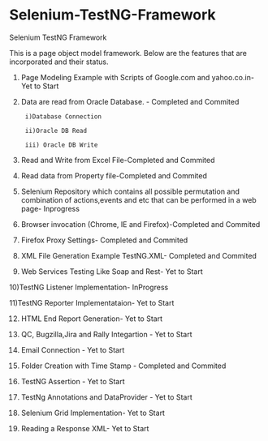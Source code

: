 # Selenium-TestNG-Framework
Selenium TestNG Framework

This is a page object model framework. Below are the features that are incorporated and their status.

1) Page Modeling Example with Scripts of Google.com and yahoo.co.in- Yet to Start

2) Data are read from Oracle Database. - Completed and Commited

        i)Database Connection
    
        ii)Oracle DB Read
    
        iii) Oracle DB Write

3) Read and Write from Excel File-Completed and Commited

4) Read data from Property file-Completed and Commited

5) Selenium Repository which contains all possible permutation and  combination of actions,events and etc that can be performed in a web page- Inprogress

6) Browser invocation (Chrome, IE and Firefox)-Completed and Commited

7) Firefox Proxy Settings- Completed and Commited

8) XML File Generation Example TestNG.XML- Completed and Commited

9) Web Services Testing Like Soap and Rest- Yet to Start

10)TestNG Listener Implementation- InProgress

11)TestNG Reporter Implementataion- Yet to Start

12) HTML End Report Generation- Yet to Start

13) QC, Bugzilla,Jira and Rally Integartion - Yet to Start

14) Email Connection - Yet to Start

15) Folder Creation with Time Stamp - Completed and Commited

16) TestNG Assertion - Yet to Start

17) TestNg Annotations and DataProvider - Yet to Start 

18) Selenium Grid Implementation- Yet to Start

19) Reading a Response XML- Yet to Start
